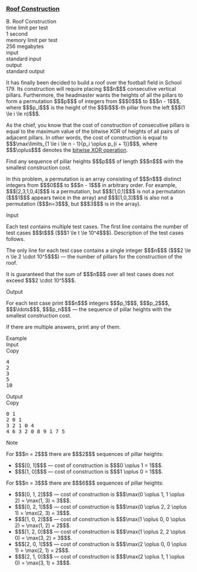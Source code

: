 <h3><a href="https://codeforces.com/contest/1632/problem/B" target="_blank" rel="noopener noreferrer">Roof Construction</a></h3>

<div class="header"><div class="title">B. Roof Construction</div><div class="time-limit"><div class="property-title">time limit per test</div>1 second</div><div class="memory-limit"><div class="property-title">memory limit per test</div>256 megabytes</div><div class="input-file input-standard"><div class="property-title">input</div>standard input</div><div class="output-file output-standard"><div class="property-title">output</div>standard output</div></div><div><p>It has finally been decided to build a roof over the football field in School 179. Its construction will require placing $$$n$$$ consecutive vertical pillars. Furthermore, the headmaster wants the heights of all the pillars to form a permutation $$$p$$$ of integers from $$$0$$$ to $$$n - 1$$$, where $$$p_i$$$ is the height of the $$$i$$$-th pillar from the left $$$(1 \le i \le n)$$$.</p><p>As the chief, you know that the cost of construction of consecutive pillars is equal to <span class="tex-font-style-bf">the maximum value of the bitwise XOR</span> of heights of all pairs of adjacent pillars. In other words, the cost of construction is equal to $$$\max\limits_{1 \le i \le n - 1}{p_i \oplus p_{i + 1}}$$$, where $$$\oplus$$$ denotes the <a href="https://en.wikipedia.org/wiki/Bitwise_operation#XOR">bitwise XOR operation</a>.</p><p>Find any sequence of pillar heights $$$p$$$ of length $$$n$$$ with the smallest construction cost.</p><p>In this problem, a permutation is an array consisting of $$$n$$$ distinct integers from $$$0$$$ to $$$n - 1$$$ in arbitrary order. For example, $$$[2,3,1,0,4]$$$ is a permutation, but $$$[1,0,1]$$$ is not a permutation ($$$1$$$ appears twice in the array) and $$$[1,0,3]$$$ is also not a permutation ($$$n=3$$$, but $$$3$$$ is in the array).</p></div><div class="input-specification"><div class="section-title">Input</div><p>Each test contains multiple test cases. The first line contains the number of test cases $$$t$$$ ($$$1 \le t \le 10^4$$$). Description of the test cases follows.</p><p>The only line for each test case contains a single integer $$$n$$$ ($$$2 \le n \le 2 \cdot 10^5$$$) — the number of pillars for the construction of the roof.</p><p>It is guaranteed that the sum of $$$n$$$ over all test cases does not exceed $$$2 \cdot 10^5$$$.</p></div><div class="output-specification"><div class="section-title">Output</div><p>For each test case print $$$n$$$ integers $$$p_1$$$, $$$p_2$$$, $$$\ldots$$$, $$$p_n$$$ — the sequence of pillar heights with the smallest construction cost.</p><p>If there are multiple answers, print any of them.</p></div><div class="sample-tests"><div class="section-title">Example</div><div class="sample-test"><div class="input"><div class="title">Input<div title="Copy" data-clipboard-target="#id002711735292544748" id="id006290248410267848" class="input-output-copier">Copy</div></div><pre id="id002711735292544748"><div class="test-example-line test-example-line-even test-example-line-0">4</div><div class="test-example-line test-example-line-odd test-example-line-1">2</div><div class="test-example-line test-example-line-even test-example-line-2">3</div><div class="test-example-line test-example-line-odd test-example-line-3">5</div><div class="test-example-line test-example-line-even test-example-line-4">10</div></pre></div><div class="output"><div class="title">Output<div title="Copy" data-clipboard-target="#id008502259542083201" id="id004348219744859959" class="input-output-copier">Copy</div></div><pre id="id008502259542083201">0 1
2 0 1
3 2 1 0 4
4 6 3 2 0 8 9 1 7 5
</pre></div></div></div><div class="note"><div class="section-title">Note</div><p>For $$$n = 2$$$ there are $$$2$$$ sequences of pillar heights: </p><ul> <li> $$$[0, 1]$$$ — cost of construction is $$$0 \oplus 1 = 1$$$. </li><li> $$$[1, 0]$$$ — cost of construction is $$$1 \oplus 0 = 1$$$. </li></ul><p>For $$$n = 3$$$ there are $$$6$$$ sequences of pillar heights: </p><ul> <li> $$$[0, 1, 2]$$$ — cost of construction is $$$\max(0 \oplus 1, 1 \oplus 2) = \max(1, 3) = 3$$$. </li><li> $$$[0, 2, 1]$$$ — cost of construction is $$$\max(0 \oplus 2, 2 \oplus 1) = \max(2, 3) = 3$$$. </li><li> $$$[1, 0, 2]$$$ — cost of construction is $$$\max(1 \oplus 0, 0 \oplus 2) = \max(1, 2) = 2$$$. </li><li> $$$[1, 2, 0]$$$ — cost of construction is $$$\max(1 \oplus 2, 2 \oplus 0) = \max(3, 2) = 3$$$. </li><li> $$$[2, 0, 1]$$$ — cost of construction is $$$\max(2 \oplus 0, 0 \oplus 1) = \max(2, 1) = 2$$$. </li><li> $$$[2, 1, 0]$$$ — cost of construction is $$$\max(2 \oplus 1, 1 \oplus 0) = \max(3, 1) = 3$$$. </li></ul></div>